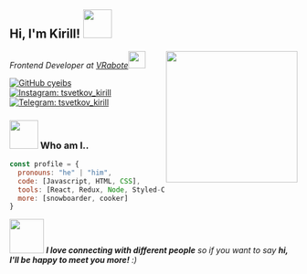 <h2> Hi, I'm Kirill! <img src="https://media.giphy.com/media/H1jSPXCJmo8AZi3gdP/giphy.gif" width="50"></h2>
<img align='right' src="https://media.giphy.com/media/3og0IGFLpiRNlb3pg4/giphy.gif" width="230">
<p><em>Frontend Developer at <a href="https://vk.com/vrabote_me">VRabote</a><img src="https://media.giphy.com/media/Wp6BRn60B4jaUwW2eK/giphy.gif" width="30">
</em></p>

<!-- [![Linkedin: tvsetkov_kirill](https://img.shields.io/badge/-tsvetkov_kirill-blue?style=flat-square&logo=Linkedin&logoColor=white&link=https://www.linkedin.com/in/tvsetkov_kirill/)](https://www.linkedin.com/in/tsvetkov_kirill/) -->
[![GitHub cyeibs](https://img.shields.io/badge/GitHub-cyeibs-informational)](https://github.com/cyeibs)
[![Instagram: tsvetkov_kirill](https://img.shields.io/badge/instagram-tsvetkov__kirill-blueviolet)](https://www.instagram.com/tsvetkov_kirill/)
[![Telegram: tsvetkov_kirill](https://img.shields.io/badge/telegram-tsvetkov__kirill-blue)](https://t.me/tsvetkov_kirill)


### <img src="https://media.giphy.com/media/l4FGI8GoTL7N4DsyI/giphy.gif" width="50"> Who am I..  

```javascript
const profile = {
  pronouns: "he" | "him",
  code: [Javascript, HTML, CSS],
  tools: [React, Redux, Node, Styled-Components, Jest, Material-UI],
  more: [snowboarder, cooker]
}
```

<img src="https://media.giphy.com/media/lq3d3sUI1C90SE9kaP/giphy.gif" width="60"> <em><b>I love connecting with different people</b> so if you want to say <b>hi, I'll be happy to meet you more!</b> :)</em>
